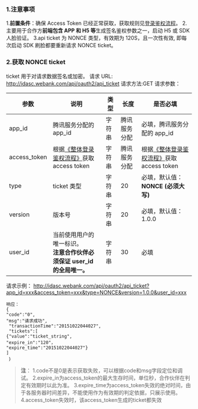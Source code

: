 ### 1.注意事项
1.**前置条件**：确保 Access Token 已经正常获取，获取规则见[登录鉴权流程](/document/product/295/10117)。
2.主要用于合作方**前端包含 APP 和 H5 等**生成签名鉴权参数之一，启动 H5 或 SDK 人脸验证。
3.api ticket 为 NONCE 类型，有效期为 120S，且一次性有效, 即每次启动 SDK 刷脸都要重新请求 NONCE ticket。

### 2.获取 NONCE ticket
ticket 用于对请求数据签名或加密。
请求 URL: http://idasc.webank.com/api/oauth2/api_ticket
请求方法:GET
请求参数：

| 参数 | 说明 |类型 |长度 | 是否必填 |
|---------|---------|---------|---------|---------|
| app_id | 腾讯服务分配的 app_id | 字符串 |腾讯服务分配 |必填，腾讯服务分配的 app_id |
| access_token | 根据[《整体登录鉴权流程》](/document/product/295/10117?=cn)获取 access token | 字符串 |腾讯服务分配 |根据[《整体登录鉴权流程》](/document/product/295/10117?=cn)获取 access token |
|type | ticket 类型 | 字符串 |20 |必填，默认值：**NONCE (必须大写)** |
| version | 版本号 | 字符串 |20 |必填，默认值：1.0.0|
| user_id | 当前使用用户的唯一标识。<br>**注意合作伙伴必须保证 user_id 的全局唯一。** | 字符串 |30 |必填|

请求示例：
http://idasc.webank.com/api/oauth2/api_ticket?app_id=xxx&access_token=xxx&type=NONCE&version=1.0.0&user_id=xxx

```
响应：
{
"code":"0",
"msg":"请求成功",
 "transactionTime":"20151022044027", 
 "tickets":[
{"value":"ticket_string",
"expire_in":"120"，
"expire_time":"20151022044027"}
]
 ｝
 ```
 
>**注**：
1.code不是0是表示获取失败，可以根据code和msg字段定位和调试。
2.expire_in为access_token的最大生存时间，单位秒，合作伙伴在判定有效期时以此为准。
3.expire_time为access_token失效的绝对时间，由于各服务器时间差异，不能使用作为有效期的判定依据，只展示使用。
4.access_token失效时，该access_token生成的ticket都失效
